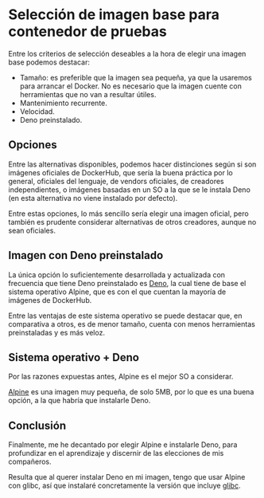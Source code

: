 # Selección de imagen base para contenedor de pruebas

Entre los criterios de selección deseables a la
hora de elegir una imagen base podemos destacar:
- Tamaño: es preferible que la imagen sea pequeña,
ya que la usaremos para arrancar el Docker. No es
necesario que la imagen cuente con herramientas
que no van a resultar útiles.
- Mantenimiento recurrente.
- Velocidad.
- Deno preinstalado.

## Opciones

Entre las alternativas disponibles, podemos hacer
distinciones según si son imágenes oficiales de
DockerHub, que sería la buena práctica por lo
general, oficiales del lenguaje, de vendors oficiales,
de creadores independientes, o imágenes basadas en
un SO a la que se le instala Deno (en esta alternativa
no viene instalado por defecto).

Entre estas opciones, lo más sencillo sería elegir
una imagen oficial, pero también es prudente considerar
alternativas de otros creadores, aunque no sean oficiales.

## Imagen con Deno preinstalado

La única opción lo suficientemente desarrollada y
actualizada con frecuencia que tiene Deno preinstalado
es [Deno](https://hub.docker.com/r/denoland/deno), la cual tiene de base
el sistema operativo Alpine, que es con el que cuentan
la mayoría de imágenes de DockerHub. 

Entre las ventajas de este sistema operativo se
puede destacar que, en comparativa a otros, es de 
menor tamaño, cuenta con menos herramientas
preinstaladas y es más veloz.

## Sistema operativo + Deno

Por las razones expuestas antes, Alpine es el
mejor SO a considerar.

[Alpine](https://hub.docker.com/_/alpine) es una imagen muy pequeña, de
solo 5MB, por lo que es una buena opción, a la
que habría que instalarle Deno.

## Conclusión

Finalmente, me he decantado por elegir Alpine e
instalarle Deno, para profundizar en el aprendizaje
y discernir de las elecciones de mis compañeros.

Resulta que al querer instalar Deno en mi imagen,
tengo que usar Alpine con glibc, así que instalaré
concretamente la versión que incluye [glibc](https://github.com/Docker-Hub-frolvlad/docker-alpine-glibc).